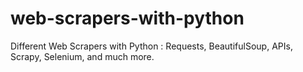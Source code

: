 # web-scrapers-with-python
Different Web Scrapers with Python : Requests, BeautifulSoup, APIs, Scrapy, Selenium, and much more.

